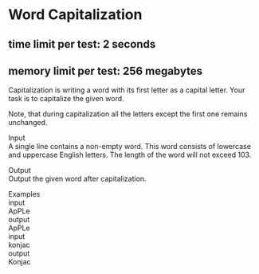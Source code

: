 # Word Capitalization

## time limit per test: 2 seconds

## memory limit per test: 256 megabytes

Capitalization is writing a word with its first letter as a capital letter. Your task is to capitalize the given word.

Note, that during capitalization all the letters except the first one remains unchanged.

Input\
A single line contains a non-empty word. This word consists of lowercase and uppercase English letters. The length of the word will not exceed 103.

Output\
Output the given word after capitalization.

Examples\
input\
ApPLe\
output\
ApPLe\
input\
konjac\
output\
Konjac
